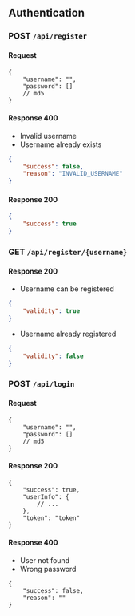 ## Authentication

### POST `/api/register`

#### Request

```json5
{
    "username": "",
    "password": []
    // md5
}
```

#### Response 400

- Invalid username
- Username already exists

```json
{
    "success": false,
    "reason": "INVALID_USERNAME"
}
```

#### Response 200

```json
{
    "success": true
}
```

### GET `/api/register/{username}`

#### Response 200

- Username can be registered 

```json
{
    "validity": true
}
```

- Username already registered

```json
{
    "validity": false
}
```

### POST `/api/login`

#### Request

```json5
{
    "username": "",
    "password": []
    // md5
}
```

#### Response 200

```json5
{
    "success": true,
    "userInfo": {
        // ...
    },
    "token": "token"
}
```

#### Response 400

- User not found
- Wrong password

```json5
{
    "success": false,
    "reason": ""
}
```
